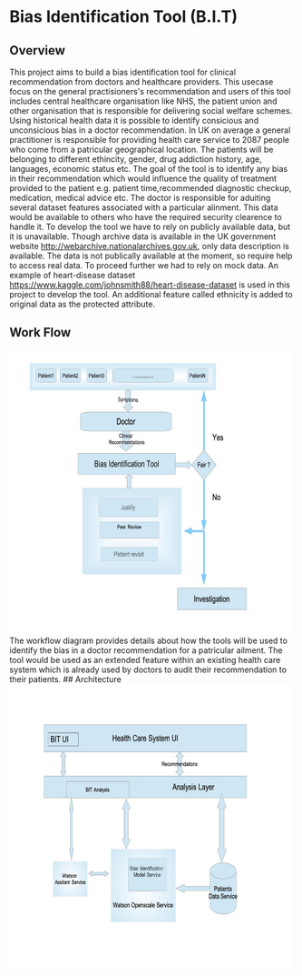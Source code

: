 # Bias Identification Tool (B.I.T)
## Overview 
This project aims to build a bias identification tool for clinical recommendation from doctors and healthcare providers. This usecase focus on the general practisioners's recommendation and users of this tool includes central healthcare organisation like NHS, the patient union and other organisation that is responsible for delivering social welfare schemes. Using historical health data it is possible to identify consicious and unconsicious bias in a doctor recommendation. In UK on average a general practitioner is responsible for providing health care service to 2087 people who come from a patricular geographical location. The patients will be belonging to different ethincity, gender, drug addiction history, age, languages, economic status etc. The goal of the tool is to identify any bias in their recommendation which would influence the quality of treatment provided to the patient e.g. patient time,recommended diagnostic checkup, medication, medical advice etc.  The doctor is responsible for aduiting several dataset features associated with a particular alinment. This data would be available to others who have the required security clearence to handle it. To develop the tool we have to rely on publicly available data, but it is unavailable. Though archive data is available in the UK government website http://webarchive.nationalarchives.gov.uk, only data description is available. The data is not publically available at the moment, so require help to access real data. To proceed further we had to rely on mock data. An example of heart-disease dataset https://www.kaggle.com/johnsmith88/heart-disease-dataset is used in this project to develop the tool. An additional feature called ethnicity is added to original data as the protected attribute.
## Work Flow
<img src="documents/images/call_for_code_flowchart_2020.jpg" width="500" height="500">
The workflow diagram provides details about how the tools will be used to identify the bias in a doctor recommendation for a patricular ailment. The tool would be used as an extended feature within an existing health care system which is already used by doctors to audit their recommendation to their patients. 
## Architecture 
<img src="documents/images/call_for_code_architecture_2020.jpg" width="500" height="500"> 

